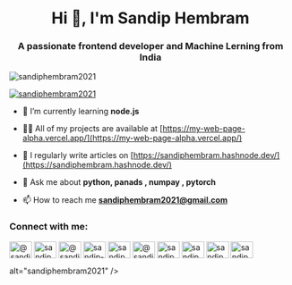 <h1 align="center">Hi 👋, I'm Sandip Hembram</h1>
<h3 align="center">A passionate frontend developer and Machine Lerning from India</h3>

<p align="left"> <img src="https://komarev.com/ghpvc/?username=sandiphembram2021&label=Profile%20views&color=0e75b6&style=flat" alt="sandiphembram2021" /> </p>

<p align="left"> <a href="https://github.com/ryo-ma/github-profile-trophy"><img src="https://github-profile-trophy.vercel.app/?username=sandiphembram2021" alt="sandiphembram2021" /></a> </p>

- 🌱 I’m currently learning **node.js**

- 👨‍💻 All of my projects are available at [https://my-web-page-alpha.vercel.app/](https://my-web-page-alpha.vercel.app/)

- 📝 I regularly write articles on [https://sandiphembram.hashnode.dev/](https://sandiphembram.hashnode.dev/)

- 💬 Ask me about **python, panads , numpay , pytorch**

- 📫 How to reach me **sandiphembram2021@gmail.com**

<h3 align="left">Connect with me:</h3>
<p align="left">
<a href="https://codepen.io/@sandip-hembram" target="blank"><img align="center" src="https://raw.githubusercontent.com/rahuldkjain/github-profile-readme-generator/master/src/images/icons/Social/codepen.svg" alt="@sandip-hembram" height="30" width="40" /></a>
<a href="https://dev.to/sandiph75207041" target="blank"><img align="center" src="https://raw.githubusercontent.com/rahuldkjain/github-profile-readme-generator/master/src/images/icons/Social/devto.svg" alt="sandiph75207041" height="30" width="40" /></a>
<a href="https://twitter.com/@sandiph75207041" target="blank"><img align="center" src="https://raw.githubusercontent.com/rahuldkjain/github-profile-readme-generator/master/src/images/icons/Social/twitter.svg" alt="@sandiph75207041" height="30" width="40" /></a>
<a href="https://linkedin.com/in/sandip-hembram-400099261/" target="blank"><img align="center" src="https://raw.githubusercontent.com/rahuldkjain/github-profile-readme-generator/master/src/images/icons/Social/linked-in-alt.svg" alt="sandip-hembram-400099261/" height="30" width="40" /></a>
<a href="https://fb.com/sandip.hembram.395017" target="blank"><img align="center" src="https://raw.githubusercontent.com/rahuldkjain/github-profile-readme-generator/master/src/images/icons/Social/facebook.svg" alt="sandip.hembram.395017" height="30" width="40" /></a>
<a href="https://hashnode.com/@sandip123" target="blank"><img align="center" src="https://raw.githubusercontent.com/rahuldkjain/github-profile-readme-generator/master/src/images/icons/Social/hashnode.svg" alt="@sandip123" height="30" width="40" /></a>
<a href="https://www.codechef.com/users/sandiphembram2" target="blank"><img align="center" src="https://cdn.jsdelivr.net/npm/simple-icons@3.1.0/icons/codechef.svg" alt="sandiphembram2" height="30" width="40" /></a>
<a href="https://www.hackerrank.com/sandiphembram201" target="blank"><img align="center" src="https://raw.githubusercontent.com/rahuldkjain/github-profile-readme-generator/master/src/images/icons/Social/hackerrank.svg" alt="sandiphembram201" height="30" width="40" /></a>
<a href="https://www.leetcode.com/sandiphembram2021" target="blank"><img align="center" src="https://raw.githubusercontent.com/rahuldkjain/github-profile-readme-generator/master/src/images/icons/Social/leet-code.svg" alt="sandiphembram2021" height="30" width="40" /></a>
<a href="https://auth.geeksforgeeks.org/user/sandiphemkezd" target="blank"><img align="center" src="https://raw.githubusercontent.com/rahuldkjain/github-profile-readme-generator/master/src/images/icons/Social/geeks-for-geeks.svg" alt="sandiphemkezd" height="30" width="40" /></a>
</p>

alt="sandiphembram2021" /></p>


